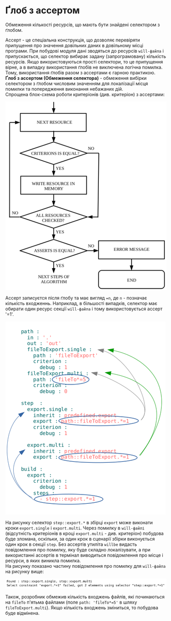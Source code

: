 # <a name="glob-assertion"></a> Ґлоб з ассертом

Обмеження кількості ресурсів, що мають бути знайдені селектором з ґлобом.

Ассерт - це спеціальна конструкція, що дозволяє перевіряти припущення про значення довільних даних в довільному місці програми. При побудові модуля дані зводяться до ресурсів `will-файла` і припускається, що селектор вибирає задану (запрограмовану) кількість ресурсів. Якщо використовуються прості селектори, то це припущення вірне, а в випадку використання ґлобів не виключена логічна помилка. Тому, використання ґлобів разом з ассертами є гарною практикою.   
**Ґлоб з ассертом (Обмеження селектора)** - обмеження вибірки селектором з ґлобом числовим значенням для  локалізації місця помилки та попередження виконання небажаних дій.  
Спрощена блок-схема роботи критеріонів (див. критеріон) з ассертами:  

![criterions.and.assert.png](./Images/criterions.and.asserts.png)

Ассерт записуєтся після ґлобу та має вигляд `=n`, де `n` - позначає кількість входженнь. Наприклад, в більшості випадків, селектор має обирати один ресурс секції `will-файла` і тому використовується ассерт '=1'.  

![asserts.png](./Images/asserts.png)  

На рисунку селектор `step::export.*` в збірці `export` може виконати кроки `export.single` i `export.multi`. Через помилку в `will-файлі` (відсутність критеріонів в кроці `export.multi` - див. критеріон) побудова буде зломана, оскільки, за один крок в сценарії збірки виконується один крок в секції `step`. Без ассертів утиліта `willbe` видасть повідомлення про помилку, яку буде складно локалізувати, а при використанні ассертів в термінал виводиться повідомлення про місце і ресурси, в яких виникла помилка.  
На рисунку показано частину повідомлення про помилку для `will-файла` на рисунку вище:  

![assert.message.png](./Images/assert.message.png)  

Також, розробник обмежив кількість входжень файлів, які починаються на `fileTo` п'ятьма файлами (поле `path: 'fileTo*=5'` в шляху `fileToExport.multi`). Якщо кількість входжень зміниться, то побудова буде відмінена.   
